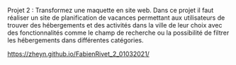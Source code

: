 Projet 2 : Transformez une maquette en site web.
Dans ce projet il faut réaliser un site de planification de vacances permettant aux utilisateurs de trouver des hébergements et des activités dans la ville de leur choix avec des fonctionnalités comme le champ de recherche ou la possibilité de filtrer les hébergements dans différentes catégories.

https://zheyn.github.io/FabienRivet_2_01032021/


